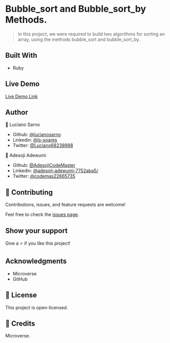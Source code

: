 # Bubble_sort and Bubble_sort_by Methods.

> In this project, we were required to build two algorithms for sorting an array, using the methods bubble_sort and bubble_sort_by.



## Built With

- Ruby

## Live Demo

[Live Demo Link](https://repl.it/repls/GreatIllSolaris#main.rb)

## Author

👤 Luciano Sarno

- Github: [@lucianosarno](https://github.com/lucianosarno)
- Linkedin: [@ls-soares](https://www.linkedin.com/in/ls-soares/)
- Twitter: [@Luciano68238988](https://twitter.com/Luciano68238988)

👤 Adesoji Adewumi

- Github: [@AdesojiCodeMaster](https://github.com/AdesojiCodeMaster)
- Linkedin: [@adesoji-adewumi-7752aba5/](https://www.linkedin.com/in/adesoji-adewumi-7752aba5/)
- Twitter: [@codemas22665735](https://twitter.com/codemas22665735)

## 🤝 Contributing

Contributions, issues, and feature requests are welcome!

Feel free to check the [issues page](issues/).

## Show your support

Give a ⭐️ if you like this project!

## Acknowledgments

- Microverse
- GitHub

## 📝 License

This project is open-licensed.

## 📝 Credits
Microverse.


